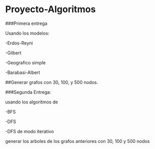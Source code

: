 # Proyecto-Algoritmos

###Primera entrega

Usando los modelos:

-Erdos-Reyni

-Gilbert

-Geografico simple

-Barabasi-Albert



##Generar grafos con 30, 100, y 500 nodos.

###Segunda Entrega:

usando los algoritmos de


-BFS

-DFS

-DFS de modo iterativo

generar los arboles de los grafos anteriores con 30, 100 y 500 nodos
